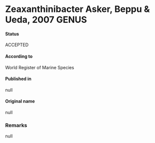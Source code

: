 Zeaxanthinibacter Asker, Beppu & Ueda, 2007 GENUS
=======

#### Status
ACCEPTED

#### According to
World Register of Marine Species

#### Published in
null

#### Original name
null

### Remarks
null